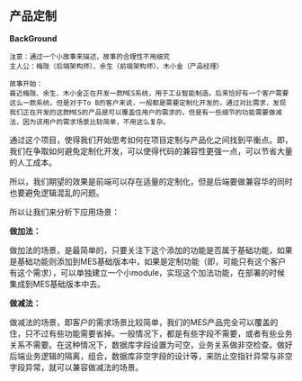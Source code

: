 ## 产品定制

**BackGround**

```
注意：通过一个小故事来描述，故事的合理性不用细究
主人公：梅陇（后端架构师）、余生（前端架构师）、木小金（产品经理）

故事开始：
最近梅陇、余生、木小金正在开发一款MES系统，用于工业智能制造。后来恰好有一个客户需要这么一款系统，但是对于To B的客户来说，一般都是需要定制化开发的，通过对比需求，发现我们正在开发的这款MES的产品是可以覆盖住用户的需求的，但是有一些细节的功能需要做减法，因为该用户的需求场景比较简单，不用这么复杂。
```

通过这个项目，使得我们开始思考如何在项目定制与产品化之间找到平衡点。即，我们在争取如何避免定制化开发，可以使得代码的兼容性更强一点，可以节省大量的人工成本。

所以，我们期望的效果是前端可以存在适量的定制化，但是后端要做兼容华的同时也要避免逻辑混乱的问题。

所以让我们来分析下应用场景：

**做加法：**

做加法的场景，是最简单的，只要关注下这个添加的功能是否属于基础功能，如果是基础功能则添加到MES基础版本中，如果是定制功能（即，可能只有这个客户有这个需求），可以单独建立一个小module，实现这个加法功能，在部署的时候集成到MES基础版本中去。

**做减法：**

做减法的场景，即客户的需求场景比较简单，我们的MES产品完全可以覆盖的住，只不过有些功能需要省掉。一般情况下，都是有些字段不需要，或者有些业务关系不需要。在这种情况下，数据库字段设置为可空，业务关系做非空检查。做好后端业务逻辑的隔离，组合，数据库非空字段的设计等，来防止空指针异常与非空字段异常，就可以兼容做减法的场景。
